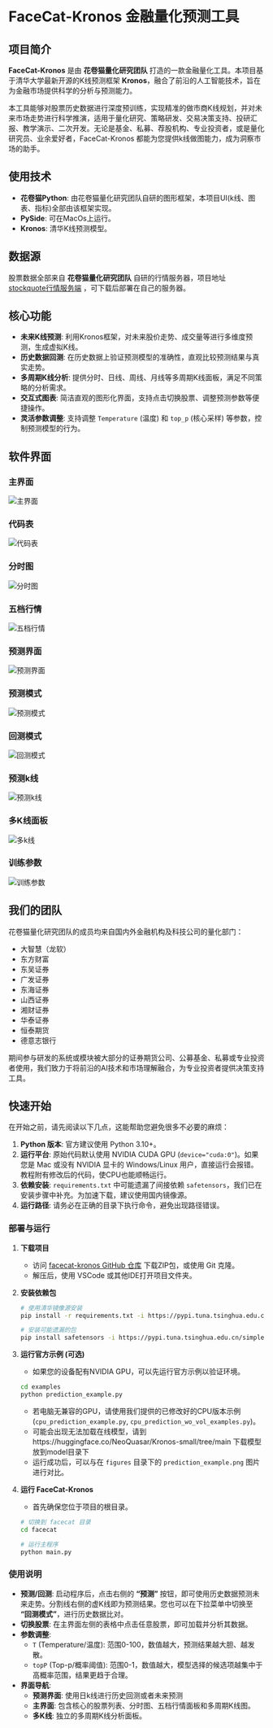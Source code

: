 # FaceCat-Kronos 金融量化预测工具

## 项目简介

**FaceCat-Kronos** 是由 **花卷猫量化研究团队** 打造的一款金融量化工具。本项目基于清华大学最新开源的K线预测框架 **Kronos**，融合了前沿的人工智能技术，旨在为金融市场提供科学的分析与预测能力。

本工具能够对股票历史数据进行深度预训练，实现精准的做市商K线规划，并对未来市场走势进行科学推演，适用于量化研究、策略研发、交易决策支持、投研汇报、教学演示、二次开发。无论是基金、私募、荐股机构、专业投资者，或是量化研究员、业余爱好者，FaceCat-Kronos 都能为您提供k线做图能力，成为洞察市场的助手。

## 使用技术

*   **花卷猫Python**: 由花卷猫量化研究团队自研的图形框架，本项目UI(k线、图表、指标)全部由该框架实现。
*   **PySide**: 可在MacOs上运行。
*   **Kronos**: 清华K线预测模型。

## 数据源

股票数据全部来自 **花卷猫量化研究团队** 自研的行情服务器，项目地址 [stockquote行情服务端]("https://jjmfc.com/software/stockquote.zip") ，可下载后部署在自己的服务器。

## 核心功能

*   **未来K线预测**: 利用Kronos框架，对未来股价走势、成交量等进行多维度预测，生成虚拟K线。
*   **历史数据回测**: 在历史数据上验证预测模型的准确性，直观比较预测结果与真实走势。
*   **多周期K线分析**: 提供分时、日线、周线、月线等多周期K线面板，满足不同策略的分析需求。
*   **交互式图表**: 简洁直观的图形化界面，支持点击切换股票、调整预测参数等便捷操作。
*   **灵活参数调整**: 支持调整 `Temperature` (温度) 和 `top_p` (核心采样) 等参数，控制预测模型的行为。

## 软件界面

### 主界面
![主界面](facecat/image/主界面.png)

### 代码表
![代码表](facecat/image/代码表.png)

### 分时图
![分时图](facecat/image/分时图.png)

### 五档行情
![五档行情](facecat/image/五档行情.png)

### 预测界面
![预测界面](facecat/image/预测界面.png)

### 预测模式
![预测模式](facecat/image/预测模式.png)

### 回测模式
![回测模式](facecat/image/回测模式.png)

### 预测k线
![预测k线](facecat/image/预测k线.png)

### 多K线面板
![多k线](facecat/image/多k线.png)

### 训练参数
![训练参数](facecat/image/训练参数.png)

## 我们的团队

花卷猫量化研究团队的成员均来自国内外金融机构及科技公司的量化部门：

*   大智慧（龙软）
*   东方财富
*   东吴证券
*   广发证券
*   东海证券
*   山西证券
*   湘财证券
*   华泰证券
*   恒泰期货
*   德意志银行

期间参与研发的系统或模块被大部分的证券期货公司、公募基金、私募或专业投资者使用，我们致力于将前沿的AI技术和市场理解融合，为专业投资者提供决策支持工具。

## 快速开始

在开始之前，请先阅读以下几点，这能帮助您避免很多不必要的麻烦：

1.  **Python 版本**: 官方建议使用 Python 3.10+。
2.  **运行平台**: 原始代码默认使用 NVIDIA CUDA GPU (`device="cuda:0"`)。如果您是 Mac 或没有 NVIDIA 显卡的 Windows/Linux 用户，直接运行会报错。教程附有修改后的代码，使CPU也能顺畅运行。
3.  **依赖安装**: `requirements.txt` 中可能遗漏了间接依赖 `safetensors`，我们已在安装步骤中补充。为加速下载，建议使用国内镜像源。
4.  **运行路径**: 请务必在正确的目录下执行命令，避免出现路径错误。

### 部署与运行

1.  **下载项目**
    *   访问 [facecat-kronos GitHub 仓库](https://github.com/Fidingks/facecat-kronos) 下载ZIP包，或使用 Git 克隆。
    *   解压后，使用 VSCode 或其他IDE打开项目文件夹。

2.  **安装依赖包**
    ```bash
    # 使用清华镜像源安装
    pip install -r requirements.txt -i https://pypi.tuna.tsinghua.edu.cn/simple
    
    # 安装可能遗漏的包
    pip install safetensors -i https://pypi.tuna.tsinghua.edu.cn/simple
    ```

3.  **运行官方示例 (可选)**
    *   如果您的设备配有NVIDIA GPU，可以先运行官方示例以验证环境。
    ```bash
    cd examples
    python prediction_example.py
    ```
    *   若电脑无兼容的GPU，请使用我们提供的已修改好的CPU版本示例 (`cpu_prediction_example.py`, `cpu_prediction_wo_vol_examples.py`)。
    *   可能会出现无法加载在线模型，请到https://huggingface.co/NeoQuasar/Kronos-small/tree/main 下载模型放到model目录下
    *   运行成功后，可以与在 `figures` 目录下的 `prediction_example.png` 图片进行对比。

4.  **运行 FaceCat-Kronos**
    *   首先确保您位于项目的根目录。
    ```bash
    # 切换到 facecat 目录
    cd facecat
    
    # 运行主程序
    python main.py
    ```

### 使用说明

*   **预测/回测**: 启动程序后，点击右侧的 **“预测”** 按钮，即可使用历史数据预测未来走势。分割线右侧的虚K线即为预测结果。您也可以在下拉菜单中切换至 **“回测模式”**，进行历史数据比对。
*   **切换股票**: 在主界面左侧的表格中点击任意股票，即可加载并分析其数据。
*   **参数调整**:
    *   `T` (Temperature/温度): 范围0-100，数值越大，预测结果越大胆、越发散。
    *   `topP` (Top-p/概率阈值): 范围0-1，数值越大，模型选择的候选项越集中于高概率范围，结果更趋于合理。
*   **界面导航**:
    *   **预测界面**: 使用日k线进行历史回测或者未来预测
    *   **主界面**: 包含核心的股票列表、分时图、五档行情面板和多周期K线图。
    *   **多K线**: 独立的多周期K线分析面板。

